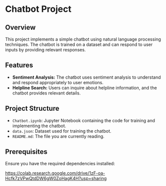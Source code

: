 # Chatbot Project

## Overview

This project implements a simple chatbot using natural language processing techniques. The chatbot is trained on a dataset and can respond to user inputs by providing relevant responses.

## Features

- **Sentiment Analysis:** The chatbot uses sentiment analysis to understand and respond appropriately to user emotions.
- **Helpline Search:** Users can inquire about helpline information, and the chatbot provides relevant details.

## Project Structure

- `Chatbot.ipynb`: Jupyter Notebook containing the code for training and implementing the chatbot.
- `data.json`: Dataset used for training the chatbot.
- `README.md`: The file you are currently reading.

## Prerequisites

Ensure you have the required dependencies installed:

https://colab.research.google.com/drive/1zF-oa-Hcfk7zVPwQtdDW6gW0ZoHagK4H?usp=sharing
